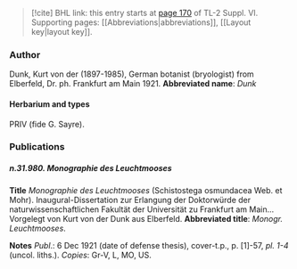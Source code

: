 > [!cite] BHL link: this entry starts at [page 170](https://www.biodiversitylibrary.org/page/33260158) of TL-2 Suppl. VI.
> Supporting pages: [[Abbreviations|abbreviations]], [[Layout key|layout key]].

### Author

Dunk, Kurt von der (1897-1985), German botanist (bryologist) from Elberfeld, Dr. ph. Frankfurt am Main 1921. 
**Abbreviated name**: *Dunk*

#### Herbarium and types

PRIV (fide G. Sayre).

### Publications

##### n.31.980. Monographie des Leuchtmooses

**Title**
*Monographie des Leuchtmooses* (Schistostega osmundacea Web. et Mohr). Inaugural-Dissertation zur Erlangung der Doktorwürde der naturwissenschaftlichen Fakultät der Universität zu Frankfurt am Main... Vorgelegt von Kurt von der Dunk aus Elberfeld.
**Abbreviated title**: *Monogr. Leuchtmooses*.

**Notes**
*Publ*.: 6 Dec 1921 (date of defense thesis), cover-t.p., p. \[1\]-57, *pl. 1-4* (uncol. liths.). *Copies*: Gr-V, L, MO, US.

